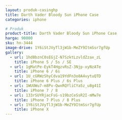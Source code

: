 ```yaml
---
layout: produk-casinghp
title: Darth Vader Bloody Sun iPhone Case
categories: iphone

# Produk
product-title: Darth Vader Bloody Sun iPhone Case
harga: 90000
sku: hn-3444
image-drive: 1Y6iStJVyTl3jW1b-MeZY9ItmSsr7gfUp
gallery:
  - url: 1hd8bznC0sEGjZ-N7SzktLzvldZzax_zL
    title: iPhone 5 / 5s / SE
  - url: 1gMatPe-EykT4HgzvRsZ-3Njp-xyNzATe
    title: iPhone 6 / 6s
  - url: 1U_cGRWzShyCdva19YdFn3o8A4vytuQTD
    title: iPhone 6 Plus / 6s Plus
  - url: 1WUUWu7-m8Pv-QwxRQYliCYa5z_u8g41I
    title: iPhone 7 / 8
  - url: 133rSUYRjacFsG-s19bzCeSsR2I-mMw7e
    title: iPhone 7 Plus / 8 Plus
  - url: 1Y6iStJVyTl3jW1b-MeZY9ItmSsr7gfUp
    title: iPhone X
---
```

